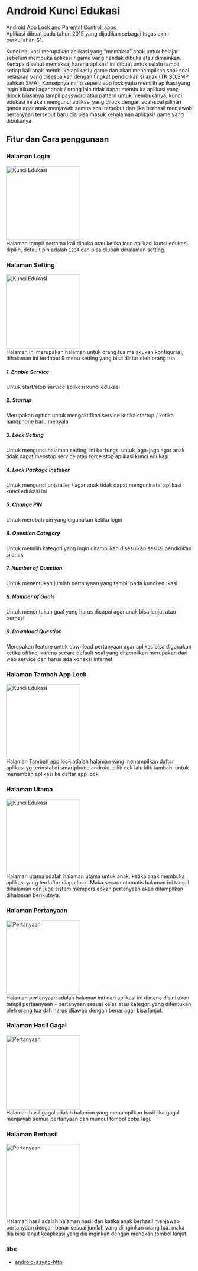 # Android Kunci Edukasi
Android App Lock and Parental Controll apps
<br/>
Aplikasi dibuat pada tahun 2015 yang dijadikan sebagai tugas akhir perkuliahan S1.

Kunci edukasi merupakan aplikasi yang “memaksa” anak untuk belajar sebelum membuka aplikasi / game yang hendak dibuka atau dimainkan. Kenapa disebut memaksa, karena aplikasi ini dibuat  untuk selalu tampil setiap kali anak membuka aplikasi / game dan akan menampilkan soal-soal pelajaran yang disesuaikan dengan tingkat pendidikan si anak (TK,SD,SMP bahkan SMA), Konsepnya mirip seperti app lock yaitu memilih aplikasi yang ingin dikunci agar anak / orang lain tidak dapat membuka aplikasi yang dilock biasanya tampil password atau pattern untuk membukanya, kunci edukasi ini akan mengunci aplikasi yang dilock dengan soal-soal pilihan ganda agar anak menjawab semua soal tersebut dan jika berhasil menjawab pertanyaan tersebut baru dia bisa masuk kehalaman aplikasi/ game yang dibukanya

## Fitur dan Cara penggunaan
### Halaman Login
<img src="login.png" width="200" alt="Kunci Edukasi"></img>
<br/>
Halaman tampil pertama kali dibuka atau ketika icon aplikasi kunci edukasi dipilih, default pin adalah `1234` dan bisa diubah dihalaman setting.

### Halaman Setting
<img src="setting.png" width="200" alt="Kunci Edukasi"></img>
<br/>
Halaman ini merupakan halaman untuk orang tua melakukan konfigurasi, dihalaman ini terdapat 9 menu setting yang bisa diatur oleh orang tua.
  <br/>
##### 1. Enable Service 
Untuk start/stop service aplikasi kunci edukasi

##### 2. Startup
Merupakan option untuk mengaktifkan service ketika startup / ketika handphone baru menyala

##### 3. Lock Setting
Untuk mengunci halaman setting, ini berfungsi untuk jaga-jaga agar anak tidak dapat menstop service atau force stop aplikasi kunci edukasi

##### 4. Lock Package Installer
Untuk mengunci unistaller / agar anak tidak dapat menguninstal aplikasi kunci edukasi ini

##### 5. Change PIN
Untuk merubah pin yang digunakan ketika login

##### 6. Question Category
Untuk memilih kategori yang ingin ditampilkan disesuikan sesuai pendidikan si anak

##### 7. Number of Question
Untuk menentukan jumlah pertanyaan yang tampil pada kunci edukasi

##### 8. Number of Goals
Untuk menentukan goal yang harus dicapai agar anak bisa lanjut atau berhasil

##### 9. Download Question
Merupakan feature untuk download pertanyaan agar aplikas bisa digunakan ketika offline, karena secara default soal yang ditampilkan merupakan dari web service dan harus ada koneksi internet

### Halaman Tambah App Lock
<img src="applock.png" width="200" alt="Kunci Edukasi"></img>
<br/>
Halaman Tambah app lock adalah halaman yang menampilkan daftar aplikasi yg terinstal di smartphone android.  pilih cek lalu klik tambah. untuk menambah aplikasi ke daftar app lock  <br/>
### Halaman Utama
<img src="main.png" width="200" alt="Kunci Edukasi"></img>
<br/>
Halaman utama adalah halaman utama untuk anak, ketika anak membuka aplikasi yang terdaftar diapp lock. Maka secara otomatis halaman ini tampil dihalaman dan juga sistem mempersiapkan pertanyaan akan ditampilkan dihalaman berikutnya.
### Halaman Pertanyaan
<img src="main.png" width="200" alt="Pertanyaan"></img>
<br/>
Halaman pertanyaan adalah halaman inti dari aplikasi ini dimana disini akan tampil pertaanyaan - pertanyaan sesuai kelas atau kategori yang ditentukan oleh orang  tua dah harus dijawab dengan benar agar bisa lanjut.

### Halaman Hasil Gagal
<img src="gagal.png" width="200" alt="Pertanyaan"></img>
<br/>
Halaman hasil gagal adalah halaman yang menampilkan hasil jika gagal menjawab semua pertanyaan dan muncul tombol coba lagi.

### Halaman Berhasil
<img src="sukses.png" width="200" alt="Pertanyaan"></img>
<br/>
Halaman hasil adalah halaman hasil dan ketika anak berhasil menjawab pertanyaan dengan benar sesuai jumlah yang diinginkan orang tua. maka dia bisa lanjut keaplikasi yang dia inginkan dengan menekan tombol lanjut.

### libs
* [android-async-http](https://loopj.com/android-async-http/)
